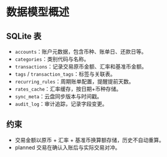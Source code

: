 # 数据模型概述

## SQLite 表
- `accounts`：账户元数据，包含币种、账单日、还款日等。
- `categories`：类别代码与名称。
- `transactions`：记录交易原币金额、汇率和基准币金额。
- `tags` / `transaction_tags`：标签与关联表。
- `recurring_rules`：周期账单配置，提醒提前天数。
- `rates_cache`：汇率缓存，按日期+币种存储。
- `sync_meta`：云盘同步版本与时间戳。
- `audit_log`：审计追踪，记录字段变更。

## 约束
- 交易金额以原币 + 汇率 + 基准币换算额存储，历史不自动重算。
- planned 交易在确认入账后与实际交易对冲。
